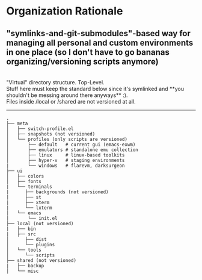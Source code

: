 # Organization Rationale
## "**symlinks-and-git-submodules**"-based way for managing all personal and custom environments in one place (so I don't have to go bananas organizing/versioning scripts anymore)

<br/>
"Virtual" directory structure. Top-Level. <br/>
Stuff here must keep the standard below since it's symlinked and **you shouldn't be messing around there anyways** :). <br/>
Files inside /local or /shared are not versioned at all. <br/>

____
```
.
├── meta
│   ├── switch-profile.el
│   ├── snapshots (not versioned)
│   └── profiles (only scripts are versioned)
│       ├── default   # current gui (emacs-exwm)
│       ├── emulators # standalone emu collection
│       ├── linux     # linux-based toolkits
│       ├── hyper-v   # staging environments 
|       └── windows   # flarevm, darksurgeon 
├── ui
│   ├── colors
│   ├── fonts
|   └── terminals
|      ├── backgrounds (not versioned)
|      ├── st
|      ├── xterm
|      └── lxterm
│   └── emacs
|       └── init.el
├── local (not versioned)
|   ├── bin
|   ├── src
│      ├── dist
│      └── plugins
│   └── tools
│      └── scripts
├── shared (not versioned)
|   ├── backup
│   └── misc
```
